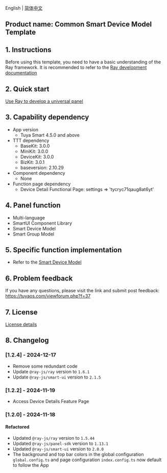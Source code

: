 English[](README.md) | [简体中文](README_zh.md)

## Product name: Common Smart Device Model Template

## 1. Instructions

Before using this template, you need to have a basic understanding of the Ray framework. It is recommended to refer to the [Ray development documentation](https://developer.tuya.com/en/miniapp/develop/ray/guide/overview)

## 2. Quick start

[Use Ray to develop a universal panel](https://developer.tuya.com/en/miniapp-codelabs/codelabs/panelmore-guide/index.html#0)

## 3. Capability dependency

- App version
  - Tuya Smart 4.5.0 and above
- TTT dependency
  - BaseKit: 3.0.0
  - MiniKit: 3.0.0
  - DeviceKit: 3.0.0
  - BizKit: 3.0.1
  - baseversion: 2.10.29
- Component dependency
  - None
- Function page dependency
  - Device Detail Functional Page: settings => 'tycryc71qaug8at6yt'

## 4. Panel function

- Multi-language
- SmartUI Component Library
- Smart Device Model
- Smart Group Model

## 5. Specific function implementation

- Refer to the [Smart Device Model](https://developer.tuya.com/en/miniapp/develop/ray/extended/common/sdm)

## 6. Problem feedback

If you have any questions, please visit the link and submit post feedback: https://tuyaos.com/viewforum.php?f=37

## 7. License

[License details](LICENSE)

## 8. Changelog

### [1.2.4] - 2024-12-17

- Remove some redundant code
- Update `@ray-js/ray` version to `1.6.1`
- Update `@ray-js/smart-ui` version to `2.1.5`

### [1.2.2] - 2024-11-19

- Access Device Details Feature Page

### [1.2.0] - 2024-11-18

#### Refactored

- Updated `@ray-js/ray` version to `1.5.44`
- Updated `@ray-js/panel-sdk` version to `1.13.1`
- Updated `@ray-js/smart-ui` version to `2.0.0`
- The background and top bar colors in the global configuration `global.config.ts` and page configuration `index.config.ts` now default to follow the App

